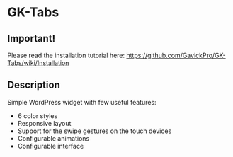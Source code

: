 GK-Tabs
=======

## Important!

Please read the installation tutorial here: https://github.com/GavickPro/GK-Tabs/wiki/Installation

## Description

Simple WordPress widget with few useful features:

* 6 color styles
* Responsive layout
* Support for the swipe gestures on the touch devices
* Configurable animations
* Configurable interface
